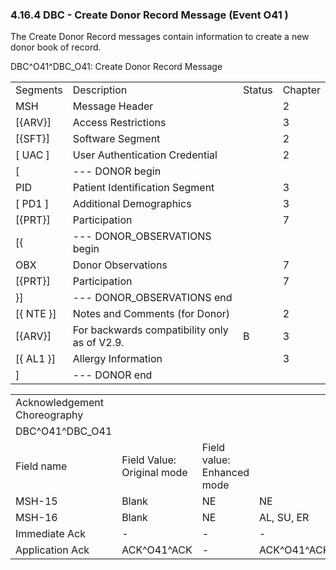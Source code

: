 ### 4.16.4 DBC - Create Donor Record Message (Event O41 )

The Create Donor Record messages contain information to create a new donor book of record.

DBC^O41^DBC_O41: Create Donor Record Message

|     |     |     |     |
| --- | --- | --- | --- |
| Segments | Description | Status | Chapter |
| MSH | Message Header |  | 2 |
| [\{ARV}] | Access Restrictions |  | 3 |
| [\{SFT}] | Software Segment |  | 2 |
| [ UAC ] | User Authentication Credential |  | 2 |
| [ | --- DONOR begin |  |  |
| PID | Patient Identification Segment |  | 3 |
| [ PD1 ] | Additional Demographics |  | 3 |
| [\{PRT}] | Participation |  | 7 |
| [\{ | --- DONOR_OBSERVATIONS begin |  |  |
| OBX | Donor Observations |  | 7 |
| [\{PRT}] | Participation |  | 7 |
| }] | --- DONOR_OBSERVATIONS end |  |  |
| [\{ NTE }] | Notes and Comments (for Donor) |  | 2 |
| [\{ARV}] | For backwards compatibility only as of V2.9. | B | 3 |
| [\{ AL1 }] | Allergy Information |  | 3 |
| ] | --- DONOR end |  |  |

|     |     |     |     |     |
| --- | --- | --- | --- | --- |
| Acknowledgement Choreography |  |  |  |  |
| DBC^O41^DBC_O41 |  |  |  |  |
| Field name | Field Value: Original mode | Field value: Enhanced mode |  |  |
| MSH-15 | Blank | NE | NE | AL, SU, ER |
| MSH-16 | Blank | NE | AL, SU, ER | AL, SU, ER |
| Immediate Ack | - | - | - | ACK^O41^ACK |
| Application Ack | ACK^O41^ACK | - | ACK^O41^ACK | ACK^O41^ACK |
